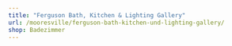 ```yaml
---
title: "Ferguson Bath, Kitchen & Lighting Gallery"
url: /mooresville/ferguson-bath-kitchen-und-lighting-gallery/
shop: Badezimmer
---
```

